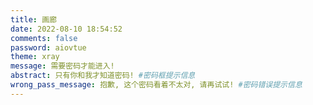 ```yaml
---
title: 画廊
date: 2022-08-10 18:54:52
comments: false
password: aiovtue
theme: xray
message: 需要密码才能进入!
abstract: 只有你和我才知道密码! #密码框提示信息
wrong_pass_message: 抱歉, 这个密码看着不太对, 请再试试! #密码错误提示信息
---
```


